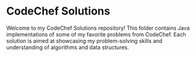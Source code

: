 # CodeChef Solutions
Welcome to my CodeChef Solutions repository! 
This folder contains Java implementations of some of my favorite problems from CodeChef. 
Each solution is aimed at showcasing my problem-solving skills and understanding of algorithms and data structures.
